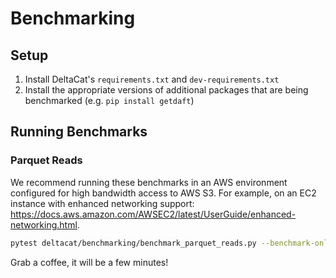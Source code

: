# Benchmarking

## Setup

1. Install DeltaCat's `requirements.txt` and `dev-requirements.txt`
2. Install the appropriate versions of additional packages that are being benchmarked (e.g. `pip install getdaft`)

## Running Benchmarks

### Parquet Reads

We recommend running these benchmarks in an AWS environment configured for high bandwidth access to AWS S3. For example, on an EC2 instance with enhanced networking support: https://docs.aws.amazon.com/AWSEC2/latest/UserGuide/enhanced-networking.html.

```bash
pytest deltacat/benchmarking/benchmark_parquet_reads.py --benchmark-only --benchmark-group-by=group,param:name
```

Grab a coffee, it will be a few minutes!
